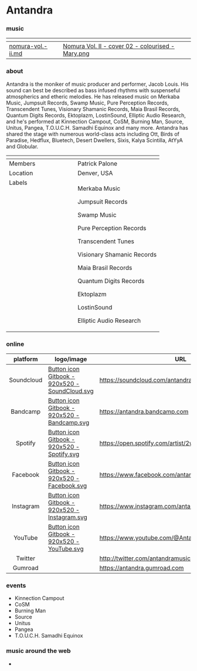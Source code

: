 # Antandra

### music

<table data-view="cards"><thead><tr><th data-card-target data-type="content-ref"></th><th data-hidden data-card-cover data-type="files"></th></tr></thead><tbody><tr><td><a href="../../music/compilations/nomura-vol.-ii.md">nomura-vol.-ii.md</a></td><td><a href="../../.gitbook/assets/Nomura Vol. II - cover 02 - colourised - Mary.png">Nomura Vol. II - cover 02 - colourised - Mary.png</a></td></tr></tbody></table>

### about

Antandra is the moniker of music producer and performer, Jacob Louis. His sound can best be described as bass infused rhythms with suspenseful atmospherics and etheric melodies. He has released music on Merkaba Music, Jumpsuit Records, Swamp Music, Pure Perception Records, Transcendent Tunes, Visionary Shamanic Records, Maia Brasil Records, Quantum Digits Records, Ektoplazm, LostinSound, Elliptic Audio Research, and he's performed at Kinnection Campout, CoSM, Burning Man, Source, Unitus, Pangea, T.O.U.C.H. Samadhi Equinox and many more. Antandra has shared the stage with numerous world-class acts including Ott, Birds of Paradise, Hedflux, Bluetech, Desert Dwellers, Sixis, Kalya Scintilla, AtYyA and Globular.

<table data-header-hidden><thead><tr><th width="171" valign="top"></th><th valign="top"></th></tr></thead><tbody><tr><td valign="top">Members</td><td valign="top">Patrick Palone</td></tr><tr><td valign="top">Location</td><td valign="top">Denver, USA</td></tr><tr><td valign="top">Labels</td><td valign="top"><p>Merkaba Music</p><p>Jumpsuit Records</p><p>Swamp Music</p><p>Pure Perception Records</p><p>Transcendent Tunes</p><p>Visionary Shamanic Records</p><p>Maia Brasil Records</p><p>Quantum Digits Records</p><p>Ektoplazm</p><p>LostinSound</p><p>Elliptic Audio Research</p></td></tr></tbody></table>

### online

<table data-column-title-hidden data-view="cards"><thead><tr><th align="center">platform</th><th data-hidden data-card-cover data-type="files">logo/image</th><th data-hidden data-card-target data-type="content-ref">URL</th></tr></thead><tbody><tr><td align="center">Soundcloud</td><td><a href="../../.gitbook/assets/Button icon Gitbook - 920x520 - SoundCloud.svg">Button icon Gitbook - 920x520 - SoundCloud.svg</a></td><td><a href="https://soundcloud.com/antandra">https://soundcloud.com/antandra</a></td></tr><tr><td align="center">Bandcamp</td><td><a href="../../.gitbook/assets/Button icon Gitbook - 920x520 - Bandcamp.svg">Button icon Gitbook - 920x520 - Bandcamp.svg</a></td><td><a href="https://antandra.bandcamp.com">https://antandra.bandcamp.com</a></td></tr><tr><td align="center">Spotify</td><td><a href="../../.gitbook/assets/Button icon Gitbook - 920x520 - Spotify.svg">Button icon Gitbook - 920x520 - Spotify.svg</a></td><td><a href="https://open.spotify.com/artist/2wpOmyGnry0wLfiiaqOf4d">https://open.spotify.com/artist/2wpOmyGnry0wLfiiaqOf4d</a></td></tr><tr><td align="center">Facebook</td><td><a href="../../.gitbook/assets/Button icon Gitbook - 920x520 - Facebook.svg">Button icon Gitbook - 920x520 - Facebook.svg</a></td><td><a href="https://www.facebook.com/antandramusic">https://www.facebook.com/antandramusic</a></td></tr><tr><td align="center">Instagram</td><td><a href="../../.gitbook/assets/Button icon Gitbook - 920x520 - Instagram.svg">Button icon Gitbook - 920x520 - Instagram.svg</a></td><td><a href="https://www.instagram.com/antandramusic">https://www.instagram.com/antandramusic</a></td></tr><tr><td align="center">YouTube</td><td><a href="../../.gitbook/assets/Button icon Gitbook - 920x520 - YouTube.svg">Button icon Gitbook - 920x520 - YouTube.svg</a></td><td><a href="https://www.youtube.com/@AntandraMusic">https://www.youtube.com/@AntandraMusic</a></td></tr><tr><td align="center">Twitter</td><td></td><td><a href="http://twitter.com/antandramusic">http://twitter.com/antandramusic</a></td></tr><tr><td align="center">Gumroad</td><td></td><td><a href="https://antandra.gumroad.com">https://antandra.gumroad.com</a></td></tr></tbody></table>

### events

* Kinnection Campout
* CoSM
* Burning Man
* Source
* Unitus
* Pangea
* T.O.U.C.H. Samadhi Equinox

### music around the web

*
